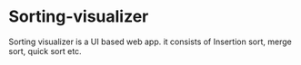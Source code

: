 # Sorting-visualizer
Sorting visualizer is a UI based web app. it consists of Insertion sort, merge sort, quick sort etc.
